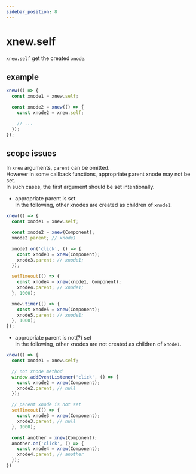 ```yaml
---
sidebar_position: 8
---
```


# xnew.self
`xnew.self` get the created `xnode`.

## example
```js
xnew(() => {
  const xnode1 = xnew.self;

  const xnode2 = xnew(() => {
    const xnode2 = xnew.self;

    // ...
  });  
});
```

## scope issues
In `xnew` arguments, `parent` can be omitted.  
However in some callback functions, appropriate parent xnode may not be set.  
In such cases, the first argument should be set intentionally.  

- appropriate parent is set  
  In the following, other xnodes are created as children of `xnode1`.
```js
xnew(() => {
  const xnode1 = xnew.self;

  const xnode2 = xnew(Component);
  xnode2.parent; // xnode1

  xnode1.on('click', () => {
    const xnode3 = xnew(Component);
    xnode3.parent; // xnode1;
  });

  setTimeout(() => {
    const xnode4 = xnew(xnode1, Component);
    xnode4.parent; // xnode1;
  }, 1000);

  xnew.timer(() => {
    const xnode5 = xnew(Component);
    xnode5.parent; // xnode1;
  }, 1000);
});
```

- appropriate parent is not(?) set  
  In the following, other xnodes are not created as children of `xnode1`.
```js
xnew(() => {
  const xnode1 = xnew.self;

  // not xnode method
  window.addEventListener('click', () => {
    const xnode2 = xnew(Component);
    xnode2.parent; // null
  });

  // parent xnode is not set
  setTimeout(() => {
    const xnode3 = xnew(Component);
    xnode3.parent; // null
  }, 1000);

  const another = xnew(Component);
  another.on('click', () => {
    const xnode4 = xnew(Component);
    xnode4.parent; // another
  });
})
```
